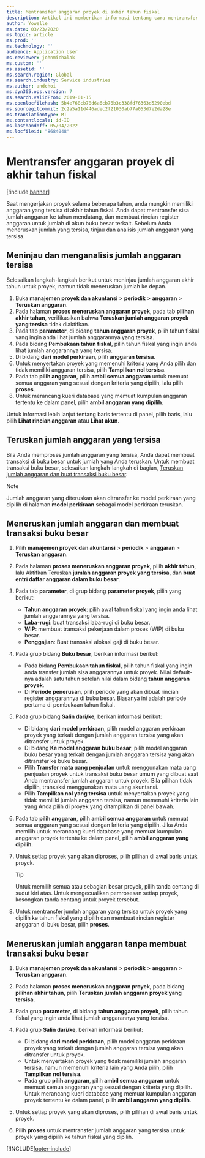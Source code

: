 ```yaml
---
title: Mentransfer anggaran proyek di akhir tahun fiskal
description: Artikel ini memberikan informasi tentang cara mentransfer jumlah anggaran yang tersisa ke tahun-tahun mendatang dan membuat detail daftar anggaran.
author: Yowelle
ms.date: 03/23/2020
ms.topic: article
ms.prod: ''
ms.technology: ''
audience: Application User
ms.reviewer: johnmichalak
ms.custom: ''
ms.assetid: ''
ms.search.region: Global
ms.search.industry: Service industries
ms.author: andchoi
ms.dyn365.ops.version: 7
ms.search.validFrom: 2019-01-15
ms.openlocfilehash: 5b4e768cb78d6a6cb76b3c338fd76363d5290ebd
ms.sourcegitcommit: 2c2a5a11d446adec2f21030ab77a053d7e2da28e
ms.translationtype: MT
ms.contentlocale: id-ID
ms.lasthandoff: 05/04/2022
ms.locfileid: "8684048"
---
```

# <a name="transfer-project-budgets-at-fiscal-year-end"></a>Mentransfer anggaran proyek di akhir tahun fiskal

[!include [banner](../includes/banner.md)]

Saat mengerjakan proyek selama beberapa tahun, anda mungkin memiliki anggaran yang tersisa di akhir tahun fiskal. Anda dapat mentransfer sisa jumlah anggaran ke tahun mendatang, dan membuat rincian register anggaran untuk jumlah di akun buku besar terkait. Sebelum Anda meneruskan jumlah yang tersisa, tinjau dan analisis jumlah anggaran yang tersisa.

## <a name="review-and-analyze-remaining-budget-amounts"></a>Meninjau dan menganalisis jumlah anggaran tersisa

Selesaikan langkah-langkah berikut untuk meninjau jumlah anggaran akhir tahun untuk proyek, namun tidak meneruskan jumlah ke depan.

1. Buka **manajemen proyek dan akuntansi** > **periodik** > **anggaran** > **Teruskan anggaran**. 
2. Pada halaman **proses meneruskan anggaran proyek**, pada tab **pilihan akhir tahun**, verifikasikan bahwa **Teruskan jumlah anggaran proyek yang tersisa** tidak diaktifkan.
3. Pada tab **parameter**, di bidang **tahun anggaran proyek**, pilih tahun fiskal yang ingin anda lihat jumlah anggarannya yang tersisa. 
4. Pada bidang **Pembukaan tahun fiskal**, pilih tahun fiskal yang ingin anda lihat jumlah anggarannya yang tersisa. 
5. Di bidang **dari model perkiraan**, pilih **anggaran tersisa**. 
6. Untuk menyertakan proyek yang memenuhi kriteria yang Anda pilih dan tidak memiliki anggaran tersisa, pilih **Tampilkan nol tersisa**.  
7. Pada tab **pilih anggaran**, pilih **ambil semua anggaran** untuk memuat semua anggaran yang sesuai dengan kriteria yang dipilih, lalu pilih **proses**. 
8. Untuk merancang kueri database yang memuat kumpulan anggaran tertentu ke dalam panel, pilih **ambil anggaran yang dipilih**.

Untuk informasi lebih lanjut tentang baris tertentu di panel, pilih baris, lalu pilih **Lihat rincian anggaran** atau **Lihat akun**.

## <a name="carry-forward-remaining-budget-amounts"></a>Teruskan jumlah anggaran yang tersisa 

Bila Anda memproses jumlah anggaran yang tersisa, Anda dapat membuat transaksi di buku besar untuk jumlah yang Anda teruskan. Untuk membuat transaksi buku besar, selesaikan langkah-langkah di bagian, [Teruskan jumlah anggaran dan buat transaksi buku besar](#carry-forward). 

> [!NOTE]
> Jumlah anggaran yang diteruskan akan ditransfer ke model perkiraan yang dipilih di halaman **model perkiraan** sebagai model perkiraan teruskan.  

## <a name="carry-forward-budget-amounts-and-create-general-ledger-transactions"></a><a name="carry-forward"></a>Meneruskan jumlah anggaran dan membuat transaksi buku besar

1.  Pilih **manajemen proyek dan akuntansi** > **periodik** > **anggaran** > **Teruskan anggaran**. 
2. Pada halaman **proses meneruskan anggaran proyek**, pilih **akhir tahun**, lalu Aktifkan Teruskan **jumlah anggaran proyek yang tersisa**, dan **buat entri daftar anggaran dalam buku besar**. 
3. Pada tab **parameter**, di grup bidang **parameter proyek**, pilih yang berikut:

   - **Tahun anggaran proyek**: pilih awal tahun fiskal yang ingin anda lihat jumlah anggarannya yang tersisa. 
   - **Laba-rugi**: buat transaksi laba-rugi di buku besar. 
   -  **WIP**: membuat transaksi pekerjaan dalam proses (WIP) di buku besar.
   -  **Penggajian**: Buat transaksi alokasi gaji di buku besar. 

5. Pada grup bidang **Buku besar**, berikan informasi berikut: 

   - Pada bidang **Pembukaan tahun fiskal**, pilih tahun fiskal yang ingin anda transfer jumlah sisa anggarannya untuk proyek. Nilai default-nya adalah satu tahun setelah nilai dalam bidang **tahun anggaran proyek**.
   -  Di **Periode penerusan**, pilih periode yang akan dibuat rincian register anggarannya di buku besar. Biasanya ini adalah periode pertama di pembukaan tahun fiskal.

6. Pada grup bidang **Salin dari/ke**, berikan informasi berikut:

   - Di bidang **dari model perkiraan**, pilih model anggaran perkiraan proyek yang terkait dengan jumlah anggaran tersisa yang akan ditransfer untuk proyek. 
   - Di bidang **Ke model anggaran buku besar**, pilih model anggaran buku besar yang terkait dengan jumlah anggaran tersisa yang akan ditransfer ke buku besar. 
   -  Pilih **Transfer mata uang penjualan** untuk menggunakan mata uang penjualan proyek untuk transaksi buku besar umum yang dibuat saat Anda mentransfer jumlah anggaran untuk proyek. Bila pilihan tidak dipilih, transaksi menggunakan mata uang akuntansi. 
   -  Pilih **Tampilkan nol yang tersisa** untuk menyertakan proyek yang tidak memiliki jumlah anggaran tersisa, namun memenuhi kriteria lain yang Anda pilih di proyek yang ditampilkan di panel bawah.

7. Pada tab **pilih anggaran**, pilih **ambil semua anggaran** untuk memuat semua anggaran yang sesuai dengan kriteria yang dipilih. Jika Anda memilih untuk merancang kueri database yang memuat kumpulan anggaran proyek tertentu ke dalam panel, pilih **ambil anggaran yang dipilih**.
8. Untuk setiap proyek yang akan diproses, pilih pilihan di awal baris untuk proyek.

    > [!TIP]
    > Untuk memilih semua atau sebagian besar proyek, pilih tanda centang di sudut kiri atas. Untuk mengecualikan pemrosesan setiap proyek, kosongkan tanda centang untuk proyek tersebut.

9. Untuk mentransfer jumlah anggaran yang tersisa untuk proyek yang dipilih ke tahun fiskal yang dipilih dan membuat rincian register anggaran di buku besar, pilih **proses**.

## <a name="carry-forward-budget-amounts-without-creating-general-ledger-transactions"></a>Meneruskan jumlah anggaran tanpa membuat transaksi buku besar

1. Buka **manajemen proyek dan akuntansi** > **periodik** > **anggaran** > **Teruskan anggaran**.
2. Pada halaman **proses meneruskan anggaran proyek**, pada bidang **pilihan akhir tahun**, pilih **Teruskan jumlah anggaran proyek yang tersisa**.
3. Pada grup **parameter**, di bidang **tahun anggaran proyek**, pilih tahun fiskal yang ingin anda lihat jumlah anggarannya yang tersisa.
4. Pada grup **Salin dari/ke**, berikan informasi berikut:

   - Di bidang **dari model perkiraan**, pilih model anggaran perkiraan proyek yang terkait dengan jumlah anggaran tersisa yang akan ditransfer untuk proyek. 
   - Untuk menyertakan proyek yang tidak memiliki jumlah anggaran tersisa, namun memenuhi kriteria lain yang Anda pilih, pilih **Tampilkan nol tersisa**.
   - Pada grup **pilih anggaran**, pilih **ambil semua anggaran** untuk memuat semua anggaran yang sesuai dengan kriteria yang dipilih. Untuk merancang kueri database yang memuat kumpulan anggaran proyek tertentu ke dalam panel, pilih **ambil anggaran yang dipilih**.

5. Untuk setiap proyek yang akan diproses, pilih pilihan di awal baris untuk proyek. 
6. Pilih **proses** untuk mentransfer jumlah anggaran yang tersisa untuk proyek yang dipilih ke tahun fiskal yang dipilih.



[!INCLUDE[footer-include](../includes/footer-banner.md)]
